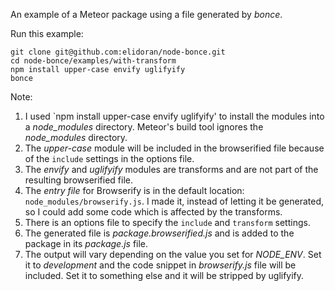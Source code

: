 An example of a Meteor package using a file generated by *bonce*.

Run this example:

```
git clone git@github.com:elidoran/node-bonce.git
cd node-bonce/examples/with-transform
npm install upper-case envify uglifyify
bonce
```

Note:

1. I used `npm install upper-case envify uglifyify' to install the modules into a *node_modules* directory. Meteor's build tool ignores the *node_modules* directory.
2. The *upper-case* module will be included in the browserified file because of the `include` settings in the options file.
3. The *envify* and *uglifyify* modules are transforms and are not part of the resulting browserified file.
4. The *entry file* for Browserify is in the default location: `node_modules/browserify.js`. I made it, instead of letting it be generated, so I could add some code which is affected by the transforms.
5. There is an options file to specify the `include` and `transform` settings.
6. The generated file is *package.browserified.js* and is added to the package in its *package.js* file.
7. The output will vary depending on the value you set for *NODE_ENV*. Set it to *development* and the code snippet in *browserify.js* file will be included. Set it to something else and it will be stripped by uglifyify.
